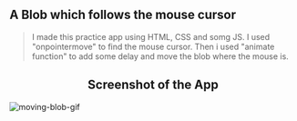 ## A Blob which follows the mouse cursor
> I made this practice app using HTML, CSS and somg JS.
> I used "onpointermove" to find the mouse cursor.
> Then i used "animate function" to add some delay and move the blob where the mouse is.  

<h2 align="center">Screenshot of the App</h2>

![moving-blob-gif](./moving-blob.gif)
